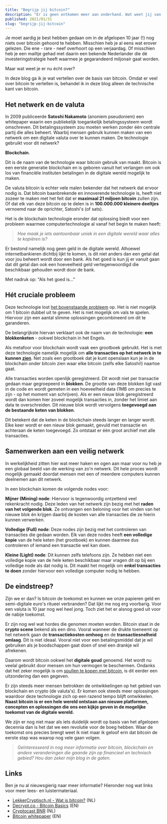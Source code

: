 ```yaml
---
title: "Begrijp jij bitcoin?"
description: "Er is geen ontkomen meer aan onderhand. Wat weet jij van bitcoin?"
published: 2021/01/31
slug: "begrijp-jij-bitcoin"
---
```


Je moet aardig je best hebben gedaan om in de afgelopen 10 jaar (!) nog niets over bitcoin gehoord te hebben. Misschien heb je al eens wat erover gelezen. Die ene - rare - neef overhoort op een verjaardag. Of misschien heb je een mailtje gehad met daarin een bekende Nederlander die dé investeringstrategie heeft waarmee je gegarandeerd miljonair gaat worden.

Maar wat weet je er nu écht over?

In deze blog ga ik je wat vertellen over de basis van bitcoin. Omdat er veel over bitcoin te vertellen is, behandel ik in deze blog alleen de technische kant van bitcoin.

## Het netwerk en de valuta

In 2009 publiceerde **Satoshi Nakamoto** (anoniem pseudoniem) een whitepaper waarin een publiekelijk toegankelijk betalingssysteem wordt omschreven. Dit betalingssysteem zou moeten werken zonder één centrale partij die alles beheert. Waarbij mensen gebruik kunnen maken van een netwerk om een digitale valuta over te kunnen maken. De technologie gebruikt voor dit netwerk?

**Blockchain**.

Dit is de naam van de technologie waar bitcoin gebruik van maakt. Bitcoin is een eerste generatie blockchain en is geboren vanuit het verlangen om ook los van financiële instituten betalingen in de digitale wereld mogelijk te maken.

De valuta bitcoin is echter vele malen bekender dat het netwerk dat ervoor nodig is. Dat bitcoin baanbrekende en innoverende technologie is, heeft niet zozeer te maken met het feit dat er **maximaal 21 miljoen bitcoin** zullen zijn. Of dat elk van deze bitcoin op te delen is in **100.000.000 kleinere deeltjes** vernoemd naar de oprichter, Satoshi's (of sats).

Het is de blockchain technologie eronder dat oplossing biedt voor een probleem waarmee computertechnologie al vanaf het begin te maken heeft:

> _Hoe maak je iets aantoonbaar uniek in een digitale wereld waar alles te kopiëren is?_

Er bestond namelijk nog geen geld in de digitale wereld. Alhoewel internetbankieren dichtbij lijkt te komen, is dit niet anders dan een getal dat voor jou beheert wordt door een bank. Als het goed is kun jij er vanuit gaan dat dit getal dan ook een hoeveelheid geld vertegenwoordigd die beschikbaar gehouden wordt door de bank.

Met nadruk op: "Als het goed is..."

## Hét cruciale probleem

Deze technologie lost [het bovenstaande probleem](https://en.wikipedia.org/wiki/Double-spending) op. Het is niet mogelijk om 1 bitcoin dubbel uit te geven. Het is niet mogelijk om vals te spelen. Hiervoor zijn een aantal slimme oplossingen gecombineerd om dit te garanderen.

De belangrijkste hiervan verklaart ook de naam van de technologie: **een blokkenketen** - ookwel blockchain in het Engels.

Als metafoor voor blockchain wordt vaak een grootboek gebruikt. Het is met deze technologie namelijk mogelijk om **alle transacties op het netwerk in te kunnen [zien](https://www.blockchain.com/explorer)**. Net zoals een grootboek dat je kunt openslaan kun je in de blockchain onder bitcoin zien waar elke bitcoin (zelfs elke Satoshi!) naartoe gaat.

Alle transacties worden openlijk geregistreerd. Dit wordt niet per transactie gedaan maar gegroepeerd in **blokken**. De grootte van deze blokken ligt vast in de code en wordt gemeten in een hoeveelheid data (1MB om precies te zijn - op het moment van schrijven). Als er een nieuw blok geregistreerd wordt dan komen hier zoveel mogelijk transacties in, zonder het limiet aan data te overschreiden. Dit nieuwe blok wordt vervolgens **toegevoegd aan de bestaande keten van blokken**.

Dit betekent dat de keten in de blockchain steeds langer en langer wordt. Elke keer wordt er een nieuw blok gemaakt, gevuld met transactie en achteraan de keten toegevoegd. Zo ontstaat er één groot archief met alle transacties.

## Samenwerken aan een veilig netwerk

In werkelijkheid zitten hier wat meer haken en ogen aan maar voor nu heb je een globaal beeld van de werking van zo'n netwerk. Dit hele proces wordt mogelijk gemaakt doordat mensen met een of meerdere computers kunnen deelnemen aan dit netwerk.

In een blockchain komen de volgende nodes voor:

**Mijner (Mining) node**: Hiervoor is tegenwoordig ontzettend veel rekenkracht nodig. Deze leden van het netwerk zijn bezig met het **raden van het volgende blok**. Ze ontvangen een beloning voor het vinden van het nieuwe blok én krijgen daarbij de kosten van alle transacties die ze hierin kunnen verwerken.

**Volledige (Full) node**: Deze nodes zijn bezig met het controleren van transacties die gedaan worden. Elk van deze nodes heeft **een volledige kopie** van de hele keten (het grootboek) en kunnen daarmee dus controleren of iemand een transactie wel kan doen.

**Kleine (Light) node**: Dit kunnen zelfs telefoons zijn. Ze hebben niet een volledige kopie van de hele keten beschikbaar maar vragen dit op bij een volledige node als dat nodig is. Dit maakt het mogelijk om **enkel transacties te doen** zonder hiervoor een volledige computer nodig te hebben.

## De eindstreep?

Zijn we er dan? Is bitcoin de toekomst en kunnen we onze papieren geld en semi-digitale euro's ritueel verbranden? Dat lijkt me nog erg voorbarig. Voor een valuta is 10 jaar nog wel heel jong. Toch ziet het er alsnog goed uit voor de nabije toekomst.

Er zijn nog wel wat hordes die genomen moeten worden. Bitcoin staat in de **crypto scene** bekend als een dino. Vooral wanneer de drukte toeneemt op het netwerk gaan de **transactiekosten omhoog** en de **transactiesnelheid omlaag**. Dit is niet ideaal. Vooral niet voor een betalingsmiddel dat je wil gebruiken als je boodschappen gaat doen of snel een drankje wil afrekenen.

Daarom wordt bitcoin ookwel het **digitale goud** genoemd. Het wordt nu veelal gebruikt door mensen om hun vermogen te beschermen. Ondanks dat het zeker mogelijk is om [spullen te kopen met bitcoin](https://shop.btcdirect.eu/nl-nl/products/de-bitcoin-standaard/), is dit eerder een uitzondering dan een gegeven.

Er zijn steeds meer mensen betrokken de ontwikkelingen op het gebied van blockchain en crypto (de valuta's). Er komen ook steeds meer oplossingen waardoor deze technologie zich op een razend tempo blijft ontwikkelen. **Naast bitcoin is er een hele wereld ontstaan aan nieuwe platformen, concepten en oplossingen die ons een kijkje geven in de mogelijke toekomst van de digitale wereld.**

We zijn er nog niet maar als iets duidelijk wordt op basis van het afgelopen decennia dan is het dat we een revolutie voor de boeg hebben. Waar de toekomst ons precies brengt weet ik niet maar ik geloof erin dat bitcoin de eerste stap was waarop nog vele gaan volgen.

> _Geïnteresseerd in nog meer informatie over bitcoin, blockchain en andere veranderingen die gaande zijn op financieel en technisch gebied? Hou dan zeker mijn blog in de gaten._

## Links

Ben je nu al nieuwsgierig naar meer informatie? Hieronder nog wat links voor meer lees- en luistermateriaal.

- [LekkerCryptisch.nl - Wat is bitcoin?](https://lekkercryptisch.nl/) (NL)
- [Decrypt.co - Bitcoin Basics](https://decrypt.co/collections/bitcoin-basics-get-started) (EN)
- [Cryptocast BNR](https://www.bnr.nl/podcast/cryptocast) (NL)
- [Bitcoin whitepaper](https://bitcoin.org/bitcoin.pdf) (EN)
